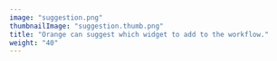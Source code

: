 ```yaml
---
image: "suggestion.png"
thumbnailImage: "suggestion.thumb.png"
title: "Orange can suggest which widget to add to the workflow."
weight: "40"
---
```

